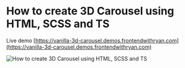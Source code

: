 # How to create 3D Carousel using HTML, SCSS and TS

Live demo [https://vanilla-3d-carousel.demos.frontendwithryan.com](https://vanilla-3d-carousel.demos.frontendwithryan.com)

![How to create 3D Carousel using HTML, SCSS and TS](asset/demo.gif)
